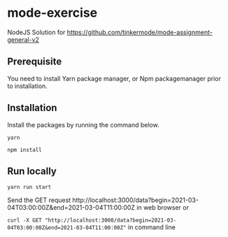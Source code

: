 # mode-exercise

NodeJS Solution for https://github.com/tinkermode/mode-assignment-general-v2

## Prerequisite
You need to install Yarn package manager, or Npm packagemanager prior to installation.

## Installation
Install the packages by running the command below.
```
yarn
```
```
npm install
```

## Run locally
```
yarn run start
```

Send the GET request http://localhost:3000/data?begin=2021-03-04T03:00:00Z&end=2021-03-04T11:00:00Z in web browser or

```curl -X GET "http://localhost:3000/data?begin=2021-03-04T03:00:00Z&end=2021-03-04T11:00:00Z"``` in command line
